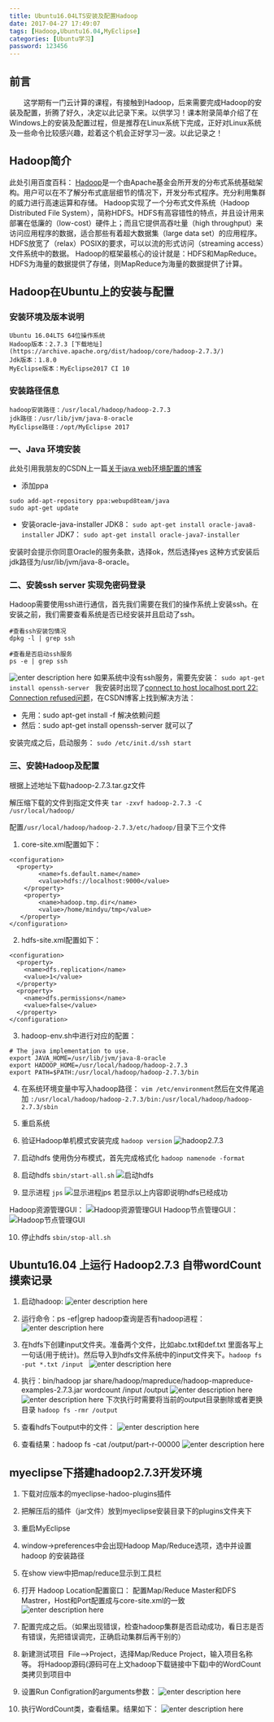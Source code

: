```yaml
---
title: Ubuntu16.04LTS安装及配置Hadoop
date: 2017-04-27 17:49:07
tags: [Hadoop,Ubuntu16.04,MyEclipse]
categories: [Ubuntu学习]
password: 123456
---
```


## 前言
  这学期有一门云计算的课程，有接触到Hadoop，后来需要完成Hadoop的安装及配置，折腾了好久，决定以此记录下来。以供学习！课本附录简单介绍了在Windows上的安装及配置过程，但是推荐在Linux系统下完成，正好对Linux系统及一些命令比较感兴趣，趁着这个机会正好学习一波。以此记录之！<!--more-->

## Hadoop简介
此处引用百度百科：
	[Hadoop](https://baike.baidu.com/item/Hadoop/3526507?fr=aladdin)是一个由Apache基金会所开发的分布式系统基础架构。用户可以在不了解分布式底层细节的情况下，开发分布式程序。充分利用集群的威力进行高速运算和存储。
	Hadoop实现了一个分布式文件系统（Hadoop Distributed File System），简称HDFS。HDFS有高容错性的特点，并且设计用来部署在低廉的（low-cost）硬件上；而且它提供高吞吐量（high throughput）来访问应用程序的数据，适合那些有着超大数据集（large data set）的应用程序。HDFS放宽了（relax）POSIX的要求，可以以流的形式访问（streaming access）文件系统中的数据。
	Hadoop的框架最核心的设计就是：HDFS和MapReduce。HDFS为海量的数据提供了存储，则MapReduce为海量的数据提供了计算。

## Hadoop在Ubuntu上的安装与配置
### 安装环境及版本说明
	Ubuntu 16.04LTS 64位操作系统
	Hadoop版本：2.7.3 [下载地址](https://archive.apache.org/dist/hadoop/core/hadoop-2.7.3/)
	Jdk版本：1.8.0 
	MyEclipse版本：MyEclipse2017 CI 10
### 安装路径信息
	hadoop安装路径：/usr/local/hadoop/hadoop-2.7.3
	jdk路径：/usr/lib/jvm/java-8-oracle
	MyEclipse路径：/opt/MyEclipse 2017
	
### 一、Java 环境安装
此处引用我朋友的CSDN上一篇[关于java web环境配置的博客](https://blog.csdn.net/u011324454/article/details/78497021)

- 添加ppa

``` stylus
sudo add-apt-repository ppa:webupd8team/java
sudo apt-get update
```

- 安装oracle-java-installer
JDK8：
`sudo apt-get install oracle-java8-installer`
JDK7：
`sudo apt-get install oracle-java7-installer`

安装时会提示你同意Oracle的服务条款，选择ok，然后选择yes
这种方式安装后jdk路径为/usr/lib/jvm/java-8-oracle。

### 二、安装ssh server 实现免密码登录
Hadoop需要使用ssh进行通信，首先我们需要在我们的操作系统上安装ssh。在安装之前，我们需要查看系统是否已经安装并且启动了ssh。

``` stylus
#查看ssh安装包情况
dpkg -l | grep ssh  

#查看是否启动ssh服务
ps -e | grep ssh
```
![enter description here](http://hexoblog-1253306922.cosgz.myqcloud.com/photo2018/Hadoop/hadoop_ssh.png)
如果系统中没有ssh服务，需要先安装：
`sudo apt-get install openssh-server `
我安装时出现了[connect to host localhost port 22: Connection refused问题](https://blog.csdn.net/feliciafay/article/details/6561414)，在CSDN博客上找到解决方法：
- 先用：sudo apt-get install -f 解决依赖问题
- 然后：sudo apt-get install openssh-server 就可以了

安装完成之后，启动服务：
`sudo /etc/init.d/ssh start`

### 三、安装Hadoop及配置
根据上述地址下载hadoop-2.7.3.tar.gz文件

解压缩下载的文件到指定文件夹
`tar -zxvf hadoop-2.7.3 -C /usr/local/hadoop/`

配置`/usr/local/hadoop/hadoop-2.7.3/etc/hadoop/`目录下三个文件

 1. core-site.xml配置如下：
``` stylus
<configuration>
  <property>
        <name>fs.default.name</name>
        <value>hdfs://localhost:9000</value>
    </property>
    <property>
        <name>hadoop.tmp.dir</name>
        <value>/home/mindyu/tmp</value>
   </property>
</configuration>
```
2. hdfs-site.xml配置如下：
``` stylus
<configuration>
  <property>
    <name>dfs.replication</name>
    <value>1</value>
  </property>
  <property>
    <name>dfs.permissions</name>
    <value>false</value>
  </property>
</configuration>
```
3. hadoop-env.sh中进行对应的配置：
``` stylus
# The java implementation to use.
export JAVA_HOME=/usr/lib/jvm/java-8-oracle
export HADOOP_HOME=/usr/local/hadoop/hadoop-2.7.3
export PATH=$PATH:/usr/local/hadoop/hadoop-2.7.3/bin
```
4. 在系统环境变量中写入hadoop路径：
`vim /etc/environment`然后在文件尾追加
`:/usr/local/hadoop/hadoop-2.7.3/bin:/usr/local/hadoop/hadoop-2.7.3/sbin`

5. 重启系统
6. 验证Hadoop单机模式安装完成
`hadoop version`
![hadoop2.7.3](http://hexoblog-1253306922.cosgz.myqcloud.com/photo2018/Hadoop/hadoop_version.png)
7. 启动hdfs 使用伪分布模式，首先完成格式化
`hadoop namenode -format`
8. 启动hdfs
`sbin/start-all.sh`
![启动hdfs](http://hexoblog-1253306922.cosgz.myqcloud.com/photo2018/Hadoop/hadoop_hdfs.png)
9. 显示进程
`jps`
![显示进程jps](http://hexoblog-1253306922.cosgz.myqcloud.com/photo2018/Hadoop/hadoop_jps.png)
若显示以上内容即说明hdfs已经成功

Hadoop资源管理GUI：
![Hadoop资源管理GUI](http://hexoblog-1253306922.cosgz.myqcloud.com/photo2018/Hadoop/hadoop_source.png)
Hadoop节点管理GUI：
![Hadoop节点管理GUI](http://hexoblog-1253306922.cosgz.myqcloud.com/photo2018/Hadoop/hadoop_node.png)

10. 停止hdfs
`sbin/stop-all.sh`


## Ubuntu16.04 上运行 Hadoop2.7.3 自带wordCount摸索记录

1. 启动hadoop:
![enter description here](http://hexoblog-1253306922.cosgz.myqcloud.com/photo2018/Hadoop/hadoop_start.png)

2. 运行命令：ps -ef|grep hadoop查询是否有hadoop进程：
![enter description here](http://hexoblog-1253306922.cosgz.myqcloud.com/photo2018/Hadoop/hadoop_grep.png)

3. 在hdfs下创建input文件夹。准备两个文件，比如abc.txt和def.txt 里面各写上一句话(用于统计)。然后导入到hdfs文件系统中的input文件夹下。`hadoop fs -put *.txt /input `
![enter description here](http://hexoblog-1253306922.cosgz.myqcloud.com/photo2018/Hadoop/hadoop_input.png)

4. 执行：bin/hadoop jar share/hadoop/mapreduce/hadoop-mapreduce-examples-2.7.3.jar wordcount /input /output
![enter description here](http://hexoblog-1253306922.cosgz.myqcloud.com/photo2018/Hadoop/hadoop_output.png)
![enter description here](http://hexoblog-1253306922.cosgz.myqcloud.com/photo2018/Hadoop/hadoop_output2.png)
下次执行时需要将当前的output目录删除或者更换目录
`hadoop fs -rmr /output`

5. 查看hdfs下output中的文件：
![enter description here](http://hexoblog-1253306922.cosgz.myqcloud.com/photo2018/Hadoop/hadoop_lsoutput.png)

6. 查看结果：hadoop fs -cat /output/part-r-00000
![enter description here](http://hexoblog-1253306922.cosgz.myqcloud.com/photo2018/Hadoop/hadoop_result.png)


## myeclipse下搭建hadoop2.7.3开发环境

 1. 下载对应版本的myeclipse-hadoo-plugins插件
 2. 把解压后的插件（jar文件）放到myeclipse安装目录下的plugins文件夹下
 3. 重启MyEclipse
 4. window->preferences中会出现Hadoop Map/Reduce选项，选中并设置hadoop 的安装路径
 5. 在show view中把map/reduce显示到工具栏
 6. 打开 Hadoop Location配置窗口： 配置Map/Reduce Master和DFS Mastrer，Host和Port配置成与core-site.xml的一致 
![enter description here](http://hexoblog-1253306922.cosgz.myqcloud.com/photo2018/Hadoop/hadoop_location.png)

7. 配置完成之后。（如果出现错误，检查hadoop集群是否启动成功，看日志是否有错误，先把错误调完，正确启动集群后再干别的）
8. 新建测试项目 
File—>Project，选择Map/Reduce Project，输入项目名称等。 将Hadoop源码(源码可在上文hadoop下载链接中下载)中的WordCount类拷贝到项目中
9. 设置Run Configration的arguments参数：
![enter description here](http://hexoblog-1253306922.cosgz.myqcloud.com/photo2018/Hadoop/hadoop_arguments.png)

10. 执行WordCount类，查看结果。结果如下：
![enter description here](http://hexoblog-1253306922.cosgz.myqcloud.com/photo2018/Hadoop/hadoop_wordresult.png)


